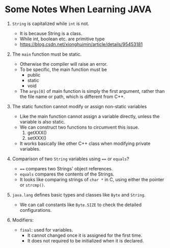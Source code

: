 # Some Notes When Learning JAVA

1. `String` is capitalized while `int` is not.
    * It is because String is a class.
    * While int, boolean etc. are primitive type
    * https://blog.csdn.net/xionghuimin/article/details/95453181

2. The `main` function must be static.
    * Otherwise the compiler will raise an error. 
    * To be specific, the main function must be 
        * public
        * static
        * void
    * The `args[0]` of main function is simply the first argument, rather than the file name or path, which is different from C++.

3. The static function cannot modify or assign non-static variables
    * Like the main function cannot assign a variable directly, unless the variable is also static.
    * We can construct two functions to circumvent this issue.
        1. getXXX()
        2. setXXX()
    * It works basically like other C++ class when modifying private variables.
    
4. Comparison of two `String` variables using `==` or `equals`?
    * `==` compares two Strings' object references. 
    * `equals` compares the contents of the Strings.
    * It looks like comparing strings of `char *` in C, using either the pointer or `strcmp()`.
    
5. `java.lang` defines basic types and classes like `Byte` and `String`.
    * We can call constants like `Byte.SIZE` to check the detailed configurations.
    
6. Modifiers:
    * `final`: used for variables. 
        * It cannot changed once it is assigned for the first time. 
        * It does not required to be initialized when it is declared.
    